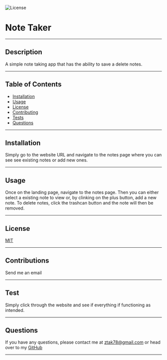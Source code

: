 
  ![License](https://img.shields.io/badge/License-MIT-blueviolet.svg)

  # Note Taker

  ---

  ## Description

A simple note taking app that has the ability  to save a delete notes. 

---

## Table of Contents

* [Installation](#installation) 
* [Usage](#usage) 
* [License](#license) 
* [Contributing](#contributions)
* [Tests](#test) 
* [Questions](#questions)

---

## Installation

Simply go to the website URL and  navigate  to the  notes page where you can see see existing notes or add new ones.

---

## Usage

Once on the landing page, navigate to the notes page. Then you can either select a existing note to view or, by clinking on the plus button, add a new note. To delete notes, click the trashcan button and the note will then be removed.

---

## License

[MIT](https://choosealicense.com/licenses/mit/)

---

## Contributions

Send me an email

---

## Test

Simply click through the website and see if everything if functioning as intended.

---

## Questions

If you have any questions, please contact me at ztak78@gmail.com or head over to my <a href="https://github.com/Zach-Lewis11" target="_blank">GitHub</a>

---
